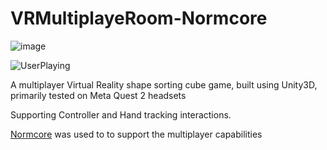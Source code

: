 # VRMultiplayeRoom-Normcore
![image](https://github.com/qurafa/VRMultiplayeRoom-Normcore/assets/57468292/98a347ce-aea6-4330-9b93-3af6ecfe1ba1)

![UserPlaying](https://github.com/qurafa/VRMultiplayeRoom-Normcore/assets/57468292/a54d67a5-3f64-4151-8f47-22df952f16fe)

A multiplayer Virtual Reality shape sorting cube game, built using Unity3D, primarily tested on Meta Quest 2 headsets

Supporting Controller and Hand tracking interactions.

[Normcore](https://normcore.io/) was used to to support the multiplayer capabilities 
